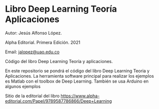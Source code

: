 # Libro Deep Learning Teoría Aplicaciones
Autor: Jesús Alfonso López. 

Alpha Editorial. Primera Edición. 2021

Email: jalopez@uao.edu.co

Código del libro Deep Learning Teoría y aplicaciones.

En este repositorio se pondrá el código del libro Deep Learning Teoria y Aplicaciones.
La herramienta software principal para realizar los ejemplos es Matlab con el toolbox de Deep Learning.
También se usa Arduino en algunos ejemplos

Sitio de la editorial del libro
https://www.alpha-editorial.com/Papel/9789587786866/Deep+Learning
